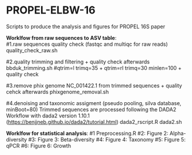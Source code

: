 # PROPEL-ELBW-16
Scripts to produce the analysis and figures for PROPEL 16S paper

**Worklfow from raw sequences to ASV table**: <br> 
#1.raw sequences quality check (fastqc and multiqc for raw reads)
quality_check_raw.sh

#2.quality trimming and filtering + quality check afterwards
bbduk_trimming.sh #qtrim=l trimq=35 + qtrim=rl trimq=30 minlen=100 + quality check

#3.remove phix genome NC_001422.1 from trimmed sequences + quality cehck afterwards
phixgenome_removal.sh

#4.denoising and taxonomic assigment (pseudo pooling, silva database, minBoot=80)
Trimmed sequences are processed following the DADA2 Workflow with dada2 version 1.10.1 (https://benjjneb.github.io/dada2/tutorial.html)
dada2_rscript.R
dada2.sh

**Worklfow for statistical analysis**:
#1 Preprocessing.R
#2: Figure 2: Alpha-diversity
#3: Figure 3: Beta-diversity
#4: Figure 4: Taxonomy
#5: Figure 5: qPCR
#6: Figure 6: Growth


